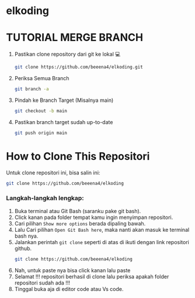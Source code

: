 # elkoding

# TUTORIAL MERGE BRANCH
1. Pastikan clone repository dari git ke lokal 💻
   ```sh
   git clone https://github.com/beeena4/elkoding.git
   ```
2. Periksa Semua Branch
   ```sh
   git branch -a
   ```
3. Pindah ke Branch Target (Misalnya main)
   ```sh
   git checkout -b main
   ```
4. Pastikan branch target sudah up-to-date
   ```sh
   git push origin main
   ```

# How to Clone This Repositori
Untuk clone repositori ini, bisa salin ini:
   ```sh
   git clone https://github.com/beeena4/elkoding
   ```
### Langkah-langkah lengkap:
1. Buka terminal atau Git Bash (saranku pake git bash).
2. Click kanan pada folder tempat kamu ingin menyimpan repositori.
3. Cari pilihan `Show more options` berada dipaling bawah.
3. Lalu Cari pilihan `Open Git Bash here`, maka nanti akan masuk ke terminal bash nya.
4. Jalankan perintah `git clone` seperti di atas di ikuti dengan link repositori github.
   ```sh
   git clone https://github.com/beeena4/elkoding
   ```
4. Nah, untuk paste nya bisa click kanan lalu paste
4. Selamat !!! repositori berhasil di clone lalu periksa apakah folder repositori sudah ada !!!
4. Tinggal buka aja di editor code atau Vs code.